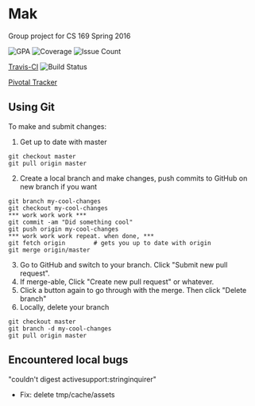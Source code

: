 
# Mak

Group project for CS 169 Spring 2016

![GPA](https://codeclimate.com/github/lenawu/mak-169/badges/gpa.svg)
![Coverage](https://codeclimate.com/github/lenawu/mak-169/badges/coverage.svg)
![Issue Count](https://codeclimate.com/github/lenawu/mak-169/badges/issue_count.svg)
  
[Travis-CI](https://travis-ci.org/lenawu/mak-169)
![Build Status](https://travis-ci.org/lenawu/mak-169.svg?branch=master)
  
[Pivotal Tracker](https://www.pivotaltracker.com/n/projects/1542641)

## Using Git
To make and submit changes:

1. Get up to date with master
```
git checkout master
git pull origin master
```
2. Create a local branch and make changes, push commits to GitHub on new branch if you want
```
git branch my-cool-changes
git checkout my-cool-changes
*** work work work ***
git commit -am "Did something cool"
git push origin my-cool-changes
*** work work work repeat. when done, ***
git fetch origin        # gets you up to date with origin
git merge origin/master
```
3. Go to GitHub and switch to your branch. Click "Submit new pull request".
4. If merge-able, Click "Create new pull request" or whatever.
5. Click a button again to go through with the merge. Then click "Delete branch"
6. Locally, delete your branch
```
git checkout master
git branch -d my-cool-changes
git pull origin master
```

## Encountered local bugs
"couldn't digest activesupport:stringinquirer"
* Fix: delete tmp/cache/assets

